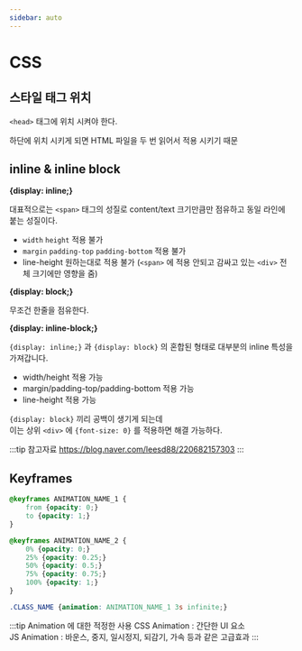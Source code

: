 ```yaml
---
sidebar: auto
---
```

# CSS

## 스타일 태그 위치

`<head>` 태그에 위치 시켜야 한다.

하단에 위치 시키게 되면 HTML 파일을 두 번 읽어서 적용 시키기 때문

## inline & inline block

**{display: inline;}**

대표적으로는 `<span>` 태그의 성질로 content/text 크기만큼만 점유하고 동일 라인에 붙는 성질이다.

* `width` `height` 적용 불가
* `margin` `padding-top` `padding-bottom` 적용 불가
* line-height 원하는대로 적용 불가 \(`<span>` 에 적용 안되고 감싸고 있는  `<div>` 전체 크기에만 영향을 줌\)

**{display: block;}**

무조건 한줄을 점유한다.

**{display: inline-block;}**

`{display: inline;}` 과 `{display: block}` 의 혼합된 형태로 대부분의 inline 특성을 가져갑니다.

* width/height 적용 가능
* margin/padding-top/padding-bottom 적용 가능
* line-height 적용 가능

`{display: block}` 끼리 공백이 생기게 되는데  
이는 상위 `<div>` 에 `{font-size: 0}` 를 적용하면 해결 가능하다.

:::tip 참고자료
<https://blog.naver.com/leesd88/220682157303>
:::

## Keyframes

```css
@keyframes ANIMATION_NAME_1 {
    from {opacity: 0;}
    to {opacity: 1;}
}

@keyframes ANIMATION_NAME_2 {
    0% {opacity: 0;}
    25% {opacity: 0.25;}
    50% {opacity: 0.5;}
    75% {opacity: 0.75;}
    100% {opacity: 1;}
}

.CLASS_NAME {animation: ANIMATION_NAME_1 3s infinite;}
```

:::tip Animation 에 대한 적정한 사용
CSS Animation : 간단한 UI 요소  
JS Animation : 바운스, 중지, 일시정지, 되감기, 가속 등과 같은 고급효과
:::